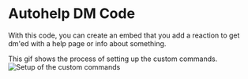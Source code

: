 # Autohelp DM Code

With this code, you can create an embed that you add a reaction to get dm'ed with a help page or info about something.

This gif shows the process of setting up the custom commands.  
![Setup of the custom commands](https://i.imgur.com/vhZ9CT5.gif)
